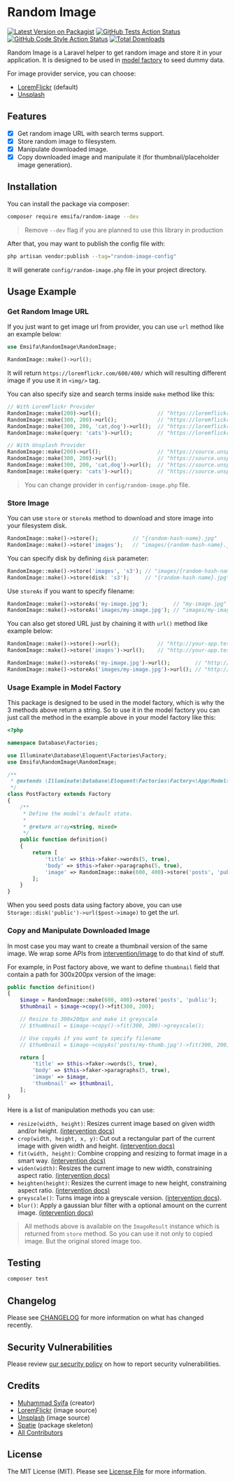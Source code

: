 # Random Image

[![Latest Version on Packagist](https://img.shields.io/packagist/v/emsifa/random-image.svg?style=flat-square)](https://packagist.org/packages/emsifa/random-image)
[![GitHub Tests Action Status](https://img.shields.io/github/workflow/status/emsifa/random-image/run-tests?label=tests)](https://github.com/emsifa/random-image/actions?query=workflow%3Arun-tests+branch%3Amain)
[![GitHub Code Style Action Status](https://img.shields.io/github/workflow/status/emsifa/random-image/Fix%20PHP%20code%20style%20issues?label=code%20style)](https://github.com/emsifa/random-image/actions?query=workflow%3A"Fix+PHP+code+style+issues"+branch%3Amain)
[![Total Downloads](https://img.shields.io/packagist/dt/emsifa/random-image.svg?style=flat-square)](https://packagist.org/packages/emsifa/random-image)

Random Image is a Laravel helper to get random image and store it in your application. It is designed to be used in [model factory](https://laravel.com/docs/9.x/eloquent-factories) to seed dummy data.

For image provider service, you can choose:

- [LoremFlickr](https://loremflickr.com) (default)
- [Unsplash](https://unsplash.com)

## Features

* [x] Get random image URL with search terms support.
* [x] Store random image to filesystem.
* [x] Manipulate downloaded image.
* [x] Copy downloaded image and manipulate it (for thumbnail/placeholder image generation).

## Installation

You can install the package via composer:

```bash
composer require emsifa/random-image --dev
```

> Remove `--dev` flag if you are planned to use this library in production

After that, you may want to publish the config file with:

```bash
php artisan vendor:publish --tag="random-image-config"
```

It will generate `config/random-image.php` file in your project directory.

## Usage Example

### Get Random Image URL

If you just want to get image url from provider, you can use `url` method like an example below:

```php
use Emsifa\RandomImage\RandomImage;

RandomImage::make()->url();
```

It will return `https://loremflickr.com/600/400/` which will resulting different image if you use it in `<img/>` tag.

You can also specify size and search terms inside `make` method like this:

```php
// With LoremFlickr Provider
RandomImage::make(200)->url();                  // "https://loremflickr.com/200/200/"
RandomImage::make(300, 200)->url();             // "https://loremflickr.com/300/200/"
RandomImage::make(300, 200, 'cat,dog')->url();  // "https://loremflickr.com/300/200/cat,dog"
RandomImage::make(query: 'cats')->url();        // "https://loremflickr.com/600/400/cats"

// With Unsplash Provider
RandomImage::make(200)->url();                  // "https://source.unsplash.com/random/200x200/"
RandomImage::make(300, 200)->url();             // "https://source.unsplash.com/random/300x200/"
RandomImage::make(300, 200, 'cat,dog')->url();  // "https://source.unsplash.com/random/300x200/?cat,dog"
RandomImage::make(query: 'cats')->url();        // "https://source.unsplash.com/random/?cats"
```

> You can change provider in `config/random-image.php` file.

### Store Image

You can use `store` or `storeAs` method to download and store image into your filesystem disk.

```php
RandomImage::make()->store();           // "{random-hash-name}.jpg"
RandomImage::make()->store('images');   // "images/{random-hash-name}.jpg"
```

You can specify disk by defining `disk` parameter:

```php
RandomImage::make()->store('images', 's3'); // "images/{random-hash-name}.jpg"
RandomImage::make()->store(disk: 's3');     // "{random-hash-name}.jpg"
```

Use `storeAs` if you want to specify filename:

```php
RandomImage::make()->storeAs('my-image.jpg');        // "my-image.jpg"
RandomImage::make()->storeAs('images/my-image.jpg'); // "images/my-image.jpg"
```

You can also get stored URL just by chaining it with `url()` method like example below:

```php
RandomImage::make()->store()->url();            // "http://your-app.test/storage/{random-hash-name}.jpg"
RandomImage::make()->store('images')->url();    // "http://your-app.test/storage/images/{random-hash-name}.jpg"

RandomImage::make()->storeAs('my-image.jpg')->url();        // "http://your-app.test/storage/my-image.jpg"
RandomImage::make()->storeAs('images/my-image.jpg')->url(); // "http://your-app.test/storage/images/my-image.jpg"
```

### Usage Example in Model Factory

This package is designed to be used in the model factory, which is why the 3 methods above return a string. So to use it in the model factory you can just call the method in the example above in your model factory like this:

```php
<?php

namespace Database\Factories;

use Illuminate\Database\Eloquent\Factories\Factory;
use Emsifa\RandomImage\RandomImage;

/**
 * @extends \Illuminate\Database\Eloquent\Factories\Factory<\App\Models\Post>
 */
class PostFactory extends Factory
{
    /**
     * Define the model's default state.
     *
     * @return array<string, mixed>
     */
    public function definition()
    {
        return [
            'title' => $this->faker->words(5, true),
            'body' => $this->faker->paragraphs(5, true),
            'image' => RandomImage::make(600, 400)->store('posts', 'public'),
        ];
    }
}
```

When you seed posts data using factory above, you can use `Storage::disk('public')->url($post->image)` to get the url. 

### Copy and Manipulate Downloaded Image

In most case you may want to create a thumbnail version of the same image. We wrap some APIs from [intervention/image](https://image.intervention.io/v2) to do that kind of stuff.

For example, in Post factory above, we want to define `thumbnail` field that contain a path for 300x200px version of the image:

```php
public function definition()
{
    $image = RandomImage::make(600, 400)->store('posts', 'public');
    $thumbnail = $image->copy()->fit(300, 200);

    // Resize to 300x200px and make it greyscale
    // $thumbnail = $image->copy()->fit(300, 200)->greyscale();

    // Use copyAs if you want to specify filename 
    // $thumbnail = $image->copyAs('posts/my-thumb.jpg')->fit(300, 200);

    return [
        'title' => $this->faker->words(5, true),
        'body' => $this->faker->paragraphs(5, true),
        'image' => $image,
        'thumbnail' => $thumbnail,
    ];
}
```

Here is a list of manipulation methods you can use:

* `resize(width, height)`: Resizes current image based on given width and/or height. [(intervention docs)](https://image.intervention.io/v2/api/resize)
* `crop(width, height, x, y)`: Cut out a rectangular part of the current image with given width and height. [(intervention docs)](https://image.intervention.io/v2/api/crop)
* `fit(width, height)`: Combine cropping and resizing to format image in a smart way. [(intervention docs)](https://image.intervention.io/v2/api/fit)
* `widen(width)`: Resizes the current image to new width, constraining aspect ratio. [(intervention docs)](https://image.intervention.io/v2/api/widen)
* `heighten(height)`: Resizes the current image to new height, constraining aspect ratio. [(intervention docs)](https://image.intervention.io/v2/api/heighten)
* `greyscale()`: Turns image into a greyscale version. [(intervention docs)](https://image.intervention.io/v2/api/greyscale).
* `blur()`: Apply a gaussian blur filter with a optional amount on the current image. [(intervention docs)](https://image.intervention.io/v2/api/blur)

> All methods above is available on the `ImageResult` instance which is returned from `store` method. So you can use it not only to copied image. But the original stored image too.

## Testing

```bash
composer test
```

## Changelog

Please see [CHANGELOG](CHANGELOG.md) for more information on what has changed recently.

## Security Vulnerabilities

Please review [our security policy](../../security/policy) on how to report security vulnerabilities.

## Credits

- [Muhammad Syifa](https://github.com/emsifa) (creator)
- [LoremFlickr](https://loremflickr.com/) (image source)
- [Unsplash](https://unsplash.com/) (image source)
- [Spatie](https://github.com/spatie/package-skeleton-laravel) (package skeleton)
- [All Contributors](../../contributors)

## License

The MIT License (MIT). Please see [License File](LICENSE.md) for more information.
